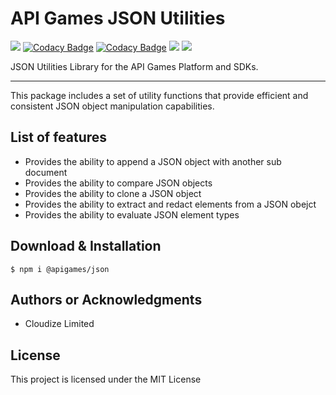 # API Games JSON Utilities

![](https://img.shields.io/badge/build-passing-brightgreen)
[![Codacy Badge](https://app.codacy.com/project/badge/Grade/21b7c38eb37643a4bd6d8173efd3e4b3)](https://www.codacy.com/gh/apigames-core/json/dashboard?utm_source=github.com&amp;utm_medium=referral&amp;utm_content=apigames-core/json&amp;utm_campaign=Badge_Grade)
[![Codacy Badge](https://app.codacy.com/project/badge/Coverage/21b7c38eb37643a4bd6d8173efd3e4b3)](https://www.codacy.com/gh/apigames-core/json/dashboard?utm_source=github.com&utm_medium=referral&utm_content=apigames-core/json&utm_campaign=Badge_Coverage)
![](https://img.shields.io/npm/v/@apigames/json)
![](https://img.shields.io/badge/license-MIT-blue)

JSON Utilities Library for the API Games Platform and SDKs.

* * *

This package includes a set of utility functions that provide efficient and consistent JSON object manipulation capabilities.

## List of features

*   Provides the ability to append a JSON object with another sub document
*   Provides the ability to compare JSON objects
*   Provides the ability to clone a JSON object
*   Provides the ability to extract and redact elements from a JSON obejct
*   Provides the ability to evaluate JSON element types

## Download & Installation

```shell 
$ npm i @apigames/json 
```

## Authors or Acknowledgments

*   Cloudize Limited

## License

This project is licensed under the MIT License
